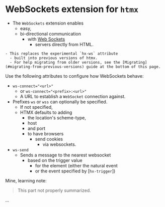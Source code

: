 # WebSockets extension for `htmx`

- The `WebSockets` extension enables
  - easy,
  - bi-directional communication
    - with [Web Sockets](https://developer.mozilla.org/en-US/docs/Web/API/WebSockets_API/Writing_WebSocket_client_applications)
      - servers directly from HTML.

```
- This replaces the experimental `hx-ws` attribute
  - built into previous versions of htmx.
  - For help migrating from older versions, see the [Migrating](#migrating-from-previous-versions) guide at the bottom of this page.
```

Use the following attributes to configure how WebSockets behave:
- `ws-connect="<url>"`
  - or `ws-connect="<prefix>:<url>"`
  - A URL to establish a `WebSocket` connection against.
- Prefixes `ws` or `wss` can optionally be specified.
  - If not specified,
  - HTMX defaults to adding
    - the location's scheme-type,
    - host
    - and port
    - to have browsers
      - send cookies
        - via websockets.
- `ws-send`
  - Sends a message to the nearest websocket
    - based on the trigger value
      - for the element (either the natural event
      - or the event specified by [`hx-trigger`])

Mine, learning note:
> This part not properly summarized.

...
